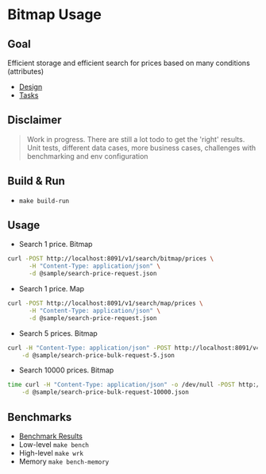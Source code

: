 # Bitmap Usage

## Goal

Efficient storage and efficient search for prices based on many conditions (attributes)

* [Design](docs/design.md)
* [Tasks](docs/tasks.md)

## Disclaimer
> Work in progress. There are still a lot todo to get the 'right' results.
> Unit tests, different data cases, more business cases, challenges with benchmarking and env configuration
 
## Build & Run
* `make build-run`

## Usage  
* Search 1 price. Bitmap 
```bash
curl -POST http://localhost:8091/v1/search/bitmap/prices \
      -H "Content-Type: application/json" \
      -d @sample/search-price-request.json
```
* Search 1 price. Map
```bash
curl -POST http://localhost:8091/v1/search/map/prices \
      -H "Content-Type: application/json" \
      -d @sample/search-price-request.json
```
* Search 5 prices. Bitmap
```bash
curl -H "Content-Type: application/json" -POST http://localhost:8091/v4/search/bitmap/bulk/prices \
    -d @sample/search-price-bulk-request-5.json
```
* Search 10000 prices. Bitmap
```bash
time curl -H "Content-Type: application/json" -o /dev/null -POST http://localhost:8091/v4/search/bitmap/bulk/prices \
    -d @sample/search-price-bulk-request-10000.json
```

## Benchmarks
* [Benchmark Results](docs/benchmark.md)
* Low-level `make bench`
* High-level `make wrk`
* Memory `make bench-memory`